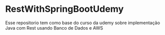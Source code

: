 # RestWithSpringBootUdemy
Esse repositorio tem como base do curso da udemy sobre implementação Java com Rest usando Banco de Dados e AWS
